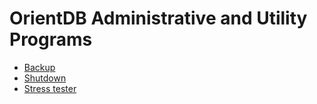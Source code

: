# OrientDB Administrative and Utility Programs


- [Backup](programs/backup.md)
- [Shutdown](programs/shutdown.md)
- [Stress tester](programs/stresstester.md)
